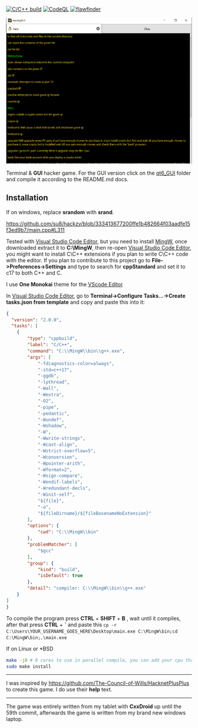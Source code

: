 [![C/C++ build](https://github.com/su8/hackzy/actions/workflows/c-cpp.yml/badge.svg)](https://github.com/su8/hackzy/actions/workflows/c-cpp.yml) [![CodeQL](https://github.com/su8/hackzy/actions/workflows/codeql.yml/badge.svg)](https://github.com/su8/hackzy/actions/workflows/codeql.yml) [![flawfinder](https://github.com/su8/hackzy/actions/workflows/flawfinder.yml/badge.svg)](https://github.com/su8/hackzy/actions/workflows/flawfinder.yml)

![](qt6_GUI/media/snap.png)

Terminal & **GUI** hacker game. For the GUI version click on the [qt6_GUI](https://github.com/su8/hackzy/tree/main/qt6_GUI) folder and compile it according to the README.md docs.

## Installation

If on windows, replace **srandom** with **srand**.

https://github.com/su8/hackzy/blob/333413677200ffe1b482664f03aadfe15f3ed9b7/main.cpp#L311

Tested with [Visual Studio Code Editor](https://code.visualstudio.com/download), but you need to install [MingW](https://github.com/niXman/mingw-builds-binaries/releases/download/12.2.0-rt_v10-rev0/x86_64-12.2.0-release-posix-seh-rt_v10-rev0.7z), once downloaded extract it to **C:\MingW**, then re-open [Visual Studio Code Editor](https://code.visualstudio.com/download), you might want to install C\C++ extensions if you plan to write C\C++ code with the editor. If you plan to contribute to this project go to **File->Preferences->Settings** and type to search for **cppStandard** and set it to c17 to both C++ and C.

I use **One Monokai** theme for the [VScode Editor](https://code.visualstudio.com/download)

In [Visual Studio Code Editor](https://code.visualstudio.com/download), go to **Terminal->Configure Tasks...->Create tasks.json from template** and copy and paste this into it:

```json
{
  "version": "2.0.0",
  "tasks": [
    {
        "type": "cppbuild",
        "label": "C/C++",
        "command": "C:\\MingW\\bin\\g++.exe",
        "args": [
            "-fdiagnostics-color=always",
            "-std=c++17",
            "-ggdb",
            "-lpthread",
            "-Wall",
            "-Wextra",
            "-O2",
            "-pipe",
            "-pedantic",
            "-Wundef",
            "-Wshadow",
            "-W",
            "-Wwrite-strings",
            "-Wcast-align",
            "-Wstrict-overflow=5",
            "-Wconversion",
            "-Wpointer-arith",
            "-Wformat=2",
            "-Wsign-compare",
            "-Wendif-labels",
            "-Wredundant-decls",
            "-Winit-self",
            "${file}",
            "-o",
            "${fileDirname}/${fileBasenameNoExtension}"
        ],
        "options": {
            "cwd": "C:\\MingW\\bin"
        },
        "problemMatcher": [
            "$gcc"
        ],
        "group": {
            "kind": "build",
            "isDefault": true
        },
        "detail": "compiler: C:\\MingW\\bin\\g++.exe"
    }
]
}
```

To compile the program press **CTRL** + **SHIFT** + **B** , wait until it compiles, after that press **CTRL** + **\`** and paste this `cp -r C:\Users\YOUR_USERNAME_GOES_HERE\Desktop\main.exe C:\MingW\bin;cd C:\MingW\bin;.\main.exe`

If on Linux or *BSD

```bash
make -j8 # 8 cores to use in parallel compile, you can add your cpu threads too
sudo make install
```

---

I was inspired by https://github.com/The-Council-of-Wills/HacknetPlusPlus to create this game. I do use their **help** text.

---

The game was entirely written from my tablet with **CxxDroid** up until the 59th commit, afterwards the game is written from my brand new windows laptop.

